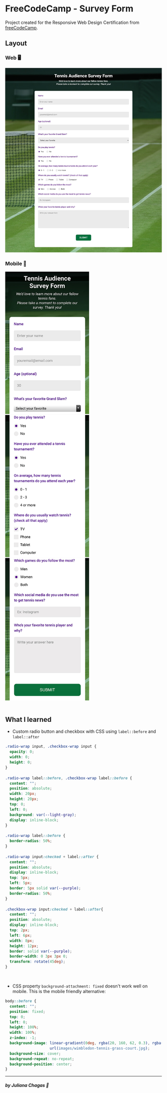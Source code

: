 # FreeCodeCamp - Survey Form

Project created for the Responsive Web Design Certification from <a href="https://www.freecodecamp.org/learn">freeCodeCamp</a>.

## Layout

### Web 🖥️

<img src="screenshots/desktop.png" alt=""/> <br/>

### Mobile 📱

<img src="screenshots/mobile1.png" alt="" width="270"/>  <img src="screenshots/mobile2.png" alt="" width="270"/> <img src="screenshots/mobile3.png" alt="" width="270"/> <br/><br/>

## What I learned 

- Custom radio button and checkbox with CSS using `label::before` and `label::after`

```css
.radio-wrap input, .checkbox-wrap input {
  opacity: 0;
  width: 0;
  height: 0;
}

.radio-wrap label::before, .checkbox-wrap label::before {
  content: "";
  position: absolute;
  width: 20px;
  height: 20px;
  top: 0;
  left: 0;
  background: var(--light-gray);  
  display: inline-block;
}

.radio-wrap label::before {
  border-radius: 50%;
}

.radio-wrap input:checked + label::after {
  content: "";
  position: absolute;
  display: inline-block;  
  top: 5px;
  left: 5px;
  border: 5px solid var(--purple);
  border-radius: 50%;
}

.checkbox-wrap input:checked + label::after{
  content: "";
  position: absolute;
  display: inline-block;
  top: 2px;
  left: 6px;
  width: 8px;
  height: 12px;
  border: solid var(--purple);
  border-width: 0 3px 3px 0;
  transform: rotate(45deg);
}
```
<br/>

- CSS property `background-attachment: fixed` doesn't work well on mobile. This is the mobile friendly alternative:

```css
body::before {
  content: "";
  position: fixed;
  top: 0;
  left: 0;
  height: 100%;
  width: 100%;
  z-index: -1; 
  background-image: linear-gradient(0deg, rgba(20, 160, 62, 0.3), rgba(0, 0, 0, 0.4)), 
                    url(images/wimbledon-tennis-grass-court.jpg);
  background-size: cover;
  background-repeat: no-repeat;
  background-position: center;  
}
```
***
##### by Juliana Chagas 💜
